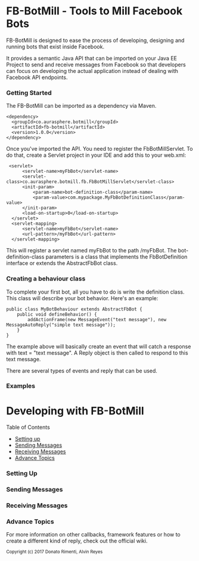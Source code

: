 # FB-BotMill - Tools to Mill Facebook Bots
FB-BotMill is designed to ease the process of developing, designing and running bots that exist inside Facebook. 

It provides a semantic Java API that can be imported on your Java EE Project to send and receive messages from Facebook so that developers can focus on developing the actual application instead of dealing with Facebook API endpoints.

**<h3>Getting Started</h3>**
The FB-BotMill can be imported as a dependency via Maven.

	<dependency>
	  <groupId>co.aurasphere.botmill</groupId>
	  <artifactId>fb-botmill</artifactId>
	  <version>1.0.0</version>
	</dependency>

Once you've imported the API. You need to register the FbBotMillServlet. To do that, create a Servlet project in your IDE and add this to your web.xml:

     <servlet>
		  <servlet-name>myFbBot</servlet-name>
		  <servlet-class>co.aurasphere.botmill.fb.FbBotMillServlet</servlet-class>
		  <init-param>
			  <param-name>bot-definition-class</param-name>
			  <param-value>com.mypackage.MyFbBotDefinitionClass</param-value>
		  </init-param>
		  <load-on-startup>0</load-on-startup>
	  </servlet>
	  <servlet-mapping>
		  <servlet-name>myFbBot</servlet-name>
		  <url-pattern>/myFbBot</url-pattern>
	  </servlet-mapping>

This will register a servlet named myFbBot to the path /myFbBot. The bot-definition-class parameters is a class that implements the FbBotDefinition interface or extends the AbstractFbBot class.

**<h3>Creating a behaviour class</h3>**
To complete your first bot, all you have to do is write the definition class. This class will describe your bot behavior. Here's an example:

	public class MyBotBehaviour extends AbstractFbBot {
		public void defineBehavior() {
			addActionFrame(new MessageEvent("text message"), new MessageAutoReply("simple text message"));
		}
	}

The example above will basically create an event that will catch a response with text = "text message". A Reply object is then called to respond to this text message.

There are several types of events and reply that can be used.

**<h3>Examples</h3>**

# Developing with FB-BotMill

Table of Contents
* [Setting up](#setting-up)
* [Sending Messages](#sending-messages)
* [Receiving Messages](#receiving-messages)
* [Advance Topics](#advance-topics)

**<h3>Setting Up</h3>**
**<h3>Sending Messages</h3>**
**<h3>Receiving Messages</h3>**
**<h3>Advance Topics</h3>**

For more information on other callbacks, framework features or how to create a different kind of reply, check out the official wiki.

<sub>Copyright (c) 2017 Donato Rimenti, Alvin Reyes</sub>
